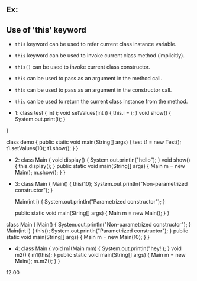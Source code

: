 ## Ex:

## Use of 'this' keyword
- `this` keyword can be used to refer current class instance variable.
- `this` keyword can be used to invoke current class method (implicitly).
- `this()` can be used to invoke current class constructor.
- `this` can be used to pass as an argument in the method call.
- `this` can be used to pass as an argument in the constructor call.
- `this` can be used to return the current class instance from the method.

- 1:
class test {
    int i;
    void setValues(int i) {
        this.i = i;
    }
    void show() {
        System.out.print(i);
    }
    
}

class demo {
    public static void main(String[] args) {
        test t1 = new Test();
        t1.setValues(10);
        t1.show();
    }
}

- 2:
class Main {
    void display() {
        System.out.println("hello");
    }
    void show() {
        this.display();
    }
    public static void main(String[] args) {
        Main m = new Main();
        m.show();
    }
}

- 3:
class Main {
    Main() {
        this(10);
        System.out.println("Non-parametrized constructor");
    }

    Main(int i) {
        System.out.println("Parametrized constructor");
    }

    public static void main(String[] args) {
        Main m = new Main();
    }
}

class Main {
    Main() {
        System.out.println("Non-parametrized constructor");
    }
    Main(int i) {
        this();
        System.out.println("Parametrized constructor");
    }
    public static void main(String[] args) {
        Main m = new Main(10);
    }
}

- 4: 
class Main {
    void m1(Main mm) {
        System.out.println("hey!!);
    }
    void m2() {
        m1(this);
    }
    public static void main(String[] args) {
        Main m = new Main();
        m.m2();
    }
}

12:00